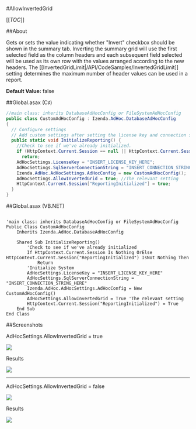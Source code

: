 #AllowInvertedGrid

[[_TOC_]]

##About

Gets or sets the value indicating whether "Invert" checkbox should be shown in the summary tab. Inverting the summary grid will use the first selected field as the column headers and each subsequent field selected will be used as its own row with the values arranged according to the new headers. The  [[InvertedGridLimit|/API/CodeSamples/InvertedGridLimit]] setting determines the maximum number of header values can be used in a report.

**Default Value:** false

##Global.asax (C♯)

```csharp
//main class: inherits DatabaseAdHocConfig or FileSystemAdHocConfig
public class CustomAdHocConfig : Izenda.AdHoc.DatabaseAdHocConfig
{
  // Configure settings
  // Add custom settings after setting the license key and connection string by overriding the ConfigureSettings() method
  public static void InitializeReporting() {
    //Check to see if we've already initialized.
    if (HttpContext.Current.Session == null || HttpContext.Current.Session["ReportingInitialized"] != null)
      return;
    AdHocSettings.LicenseKey = "INSERT_LICENSE_KEY_HERE";
    AdHocSettings.SqlServerConnectionString = "INSERT_CONNECTION_STRING_HERE";
    Izenda.AdHoc.AdHocSettings.AdHocConfig = new CustomAdHocConfig();
    AdHocSettings.AllowInvertedGrid = true; //The relevant setting
    HttpContext.Current.Session["ReportingInitialized"] = true;
  }
}
```

##Global.asax (VB.NET)

```visualbasic

'main class: inherits DatabaseAdHocConfig or FileSystemAdHocConfig
Public Class CustomAdHocConfig
    Inherits Izenda.AdHoc.DatabaseAdHocConfig

    Shared Sub InitializeReporting()
        'Check to see if we've already initialized
        If HttpContext.Current.Session Is Nothing OrElse HttpContext.Current.Session("ReportingInitialized") IsNot Nothing Then
            Return
        'Initialize System
        AdHocSettings.LicenseKey = "INSERT_LICENSE_KEY_HERE"
        AdHocSettings.SqlServerConnectionString = "INSERT_CONNECTION_STRING_HERE"
        Izenda.AdHoc.AdHocSettings.AdHocConfig = New CustomAdHocConfig()
        AdHocSettings.AllowInvertedGrid = True 'The relevant setting
        HttpContext.Current.Session("ReportingInitialized") = True
    End Sub
End Class
```

##Screenshots

AdHocSettings.AllowInvertedGrid = true

![](http://wiki.izenda.us//API/CodeSamples/AllowInvertedGrid/allowinvertedgrid_true.png)

Results

![](http://wiki.izenda.us//API/CodeSamples/AllowInvertedGrid/allowinvertedgrid_results.png)

---

AdHocSettings.AllowInvertedGrid = false

![](http://wiki.izenda.us//API/CodeSamples/AllowInvertedGrid/allowinvertedgrid_false.png)

Results

![](http://wiki.izenda.us//API/CodeSamples/AllowInvertedGrid/allowinvertedgrid_results_false3.png)